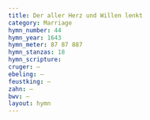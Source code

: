 ```yaml
---
title: Der aller Herz und Willen lenkt
category: Marriage
hymn_number: 44
hymn_year: 1643
hymn_meter: 87 87 887
hymn_stanzas: 18
hymn_scripture: 
cruger: —
ebeling: —
feustking: —
zahn: —
bwv: —
layout: hymn
---
```

<br>

